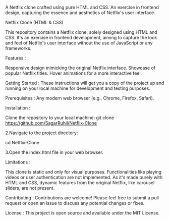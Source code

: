 A Netflix clone crafted using pure HTML and CSS. An exercise in frontend design, capturing the essence and aesthetics of Netflix's user interface.

Netflix Clone (HTML & CSS)

This repository contains a Netflix clone, solely designed using HTML and CSS. It's an exercise in frontend development, aiming to capture the look and feel of Netflix's user interface without the use of JavaScript or any frameworks.

Features :

Responsive design mimicking the original Netflix interface. Showcase of popular Netflix titles. Hover animations for a more interactive feel.

Getting Started : These instructions will get you a copy of the project up and running on your local machine for development and testing purposes.

Prerequisites : Any modern web browser (e.g., Chrome, Firefox, Safari).

Installation :

Clone the repository to your local machine:
git clone https://github.com/SagarRuhil/Netflix-Clone

2.Navigate to the project directory:

cd Netflix-Clone

3.Open the index.html file in your web browser.

Limitations :

This clone is static and only for visual purposes. Functionalities like playing videos or user authentication are not implemented. As it's made purely with HTML and CSS, dynamic features from the original Netflix, like carousel sliders, are not present.

Contributing : Contributions are welcome! Please feel free to submit a pull request or open an issue to discuss any potential changes or fixes.

License : This project is open source and available under the MIT License.
